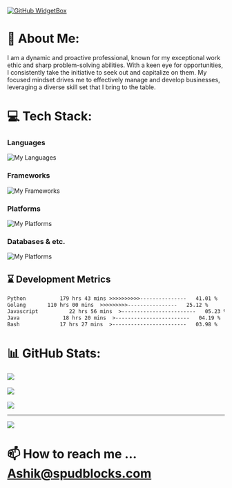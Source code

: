 [![GitHub WidgetBox](https://github-widgetbox.vercel.app/api/profile?username=Ashikurrahaman287&data=followers,repositories,stars,commits)](https://github.com/Jurredr/github-widgetbox)

# 💫 About Me:
I am a dynamic and proactive professional, known for my exceptional work ethic and sharp problem-solving abilities. With a keen eye for opportunities, I consistently take the initiative to seek out and capitalize on them. My focused mindset drives me to effectively manage and develop businesses, leveraging a diverse skill set that I bring to the table.

# 💻 Tech Stack:
### **Languages**
![My Languages](https://skillicons.dev/icons?i=python,go,javascript,java,html,bash,powershell&theme=dark)
### **Frameworks**
![My Frameworks](https://skillicons.dev/icons?i=django,flask,laravel,nodejs,vue,bootstrap&theme=dark)
### **Platforms**
![My Platforms](https://skillicons.dev/icons?i=aws,gcp,docker,heroku,raspberrypi,linux&theme=dark)
### **Databases & etc.**
![My Platforms](https://skillicons.dev/icons?i=mysql,postgresql,sqlite,mongodb,nginx,prisma,figma,githubactions,grafana,ps,tensorflow,wordpress&theme=dark)

## ⌛ Development Metrics
<!--START_SECTION:waka-->

```txt
Python           179 hrs 43 mins >>>>>>>>>>---------------   41.01 %
Golang       110 hrs 00 mins  >>>>>>>>>----------------   25.12 %
Javascript          22 hrs 56 mins  >------------------------   05.23 %
Java              18 hrs 20 mins  >------------------------   04.19 %
Bash             17 hrs 27 mins  >------------------------   03.98 %

```

<!--END_SECTION:waka-->

# 📊 GitHub Stats:

![](https://github-readme-streak-stats.herokuapp.com/?user=Ashikurrahaman287&theme=dark&hide_border=false)<br/><br/>
![](https://github-readme-stats.vercel.app/api?username=Ashikurrahaman287&theme=dark&hide_border=false&include_all_commits=true&count_private=true)<br/><br/>
![](https://github-readme-stats.vercel.app/api/top-langs/?username=Ashikurrahaman287&theme=dark&hide_border=false&include_all_commits=true&count_private=true&layout=compact)

---
[![](https://visitcount.itsvg.in/api?id=Ashikurrahaman287&label=Profile%20Views&color=1&icon=5&pretty=true)](https://visitcount.itsvg.in)

# 📫 How to reach me ... Ashik@spudblocks.com
